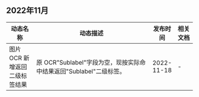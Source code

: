 ## 2022年11月
<table>
<thead>
<tr>
<th width="15%">动态名称</th>
<th width="65%">动态描述</th>
<th width="10%">发布时间</th>
<th width="10%">相关文档</th>
</tr>
</thead>
<tbody><tr>
<td>图片 OCR 新增返回二级标签结果</td>
<td>原 OCR"Sublabel"字段为空，现按实际命中结果返回"Sublabel"二级标签。</td>
<td>2022-11-18</td>
<td>-</td>
</tr>
</tbody></table>
